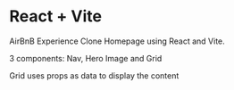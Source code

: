 # React + Vite

AirBnB Experience Clone Homepage using React and Vite.


3 components: Nav, Hero Image and Grid


Grid uses props as data to display the content
